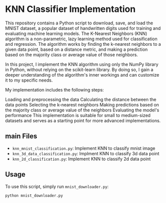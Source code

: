 # KNN Classifier Implementation

This repository contains a Python script to download, save, and load the MNIST dataset, a popular dataset of handwritten digits used for training and evaluating machine learning models.
The K-Nearest Neighbors (KNN) algorithm is a non-parametric, lazy learning method used for classification and regression. The algorithm works by finding the k-nearest neighbors to a given data point, based on a distance metric, and making a prediction based on the majority class or average value of those neighbors.

In this project, I implement the KNN algorithm using only the NumPy library in Python, without relying on the scikit-learn library. By doing so, I gain a deeper understanding of the algorithm's inner workings and can customize it to my specific needs.

My implementation includes the following steps:

Loading and preprocessing the data
Calculating the distance between the data points
Selecting the k-nearest neighbors
Making predictions based on the majority class or average value of the neighbors
Evaluating the model's performance
This implementation is suitable for small to medium-sized datasets and serves as a starting point for more advanced implementations.

## main Files

- `knn_mnist_classification.py`: Implement KNN to classify mnist image
- `knn_3d_data_classification.py`: Implment KNN to classify 3d data point
- `knn_2d_classification.py`: Implement KNN to classify 2d data point

## Usage

To use this script, simply run `mnist_downloader.py`:

```bash
python mnist_downloader.py
